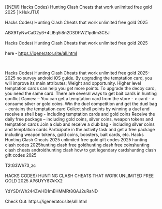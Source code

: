 [[NEW] Hacks Codes) Hunting Clash Cheats that work unlimited free gold 2025 [ kHukJTU]
<br>
<br>Hacks Codes) Hunting Clash Cheats that work unlimited free gold 2025
<br>
<br>ABX9TyNwCaD2y6+4LlEq5i8n2DSDhWZ1pdIm3CEJ
<br>
<br>Hacks Codes) Hunting Clash Cheats that work unlimited free gold 2025
<br>
<br>here - https://igenerator.site/all.html

<br>
<br>Hacks Codes) Hunting Clash Cheats that work unlimited free gold 2025-2025 no survey android iOS guide. By upgrading the temptation card, you will improve its main attributes; Weight and opportunity. Higher level temptation cards can help you get more points. To upgrade the decoy card, you need the same card. There are several ways to get bait cards in hunting conflict Games: – You can get a temptation card from the store - > card - > consume silver or gold coins. Win the duel competition and get the duel bag – contains the temptation card Collect shell points by winning a duel and receive a shell bag - including temptation cards and gold coins Receive the daily free package – including gold coins, silver coins, weapon tokens and temptation cards Join a club and receive a club bag - including silver coins and temptation cards Participate in the activity task and get a free package including weapon tokens, gold coins, boosters, bait cards, etc. Hacks Hunting Clash Cheats 2025 unlimited free gold gift codes 2025 hunting clash codes 2025hunting clash free goldhunting clash free coinshunting clash cheats androidhunting clash how to get legendary cardshunting clash gift codes 2025
<br>
<br>T2tG3Wh73_zc
<br>
<br>HACKS CODES) HUNTING CLASH CHEATS THAT WORK UNLIMITED FREE GOLD 2025 AP6UYY67AKX2
<br>
<br>YdYSDrWh244ZwHD1mEHMMRt8QAJ2uRaND
<br>
<br>Check Out: https://igenerator.site/all.html
<br>
